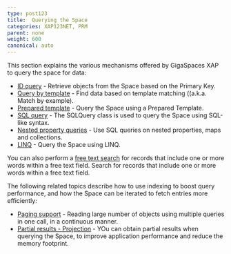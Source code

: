 ```yaml
---
type: post123
title:  Querying the Space
categories: XAP123NET, PRM
parent: none
weight: 600
canonical: auto
---
```






This section explains the various mechanisms offered by GigaSpaces XAP to query the space for data:

- [ID query](./query-by-id.html) - Retrieve objects from the Space based on the Primary Key.
- [Query by template](./query-template-matching.html) - Find data based on template matching ((a.k.a. Match by example).
- [Prepared template](./query-prepared-template.html) - Query the Space using a Prepared Template.
- [SQL query](./query-sql.html) - The SQLQuery class is used to query the Space using SQL-like syntax.
- [Nested property queries](./query-nested-properties.html) - Use SQL queries on nested properties, maps and collections.
- [LINQ](./query-linq.html) - Query the Space using LINQ.

You can also perform a [free text search](./query-free-text-search.html) for records that include one or more words within a free text field.
Search for records that include one or more words within a free text field.

The following related topics describe how to use indexing to boost query performance, and how the Space can be iterated to fetch entries more efficiently:

- [Paging support](./query-paging-support.html) - Reading large number of objects using multiple queries in one call, in a continuous manner.
- [Partial results - Projection](./query-partial-results.html) - YOu can obtain partial results when querying the Space, to improve application performance and reduce the memory footprint.

